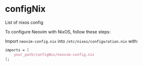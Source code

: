 # configNix
List of nixos config

To configure Neovim with NixOS, follow these steps:

Import `neovim-config.nix` into `/etc/nixos/configuration.nix` with:

```nix
imports = [
    your_path/configNix/neovim-config.nix
];
